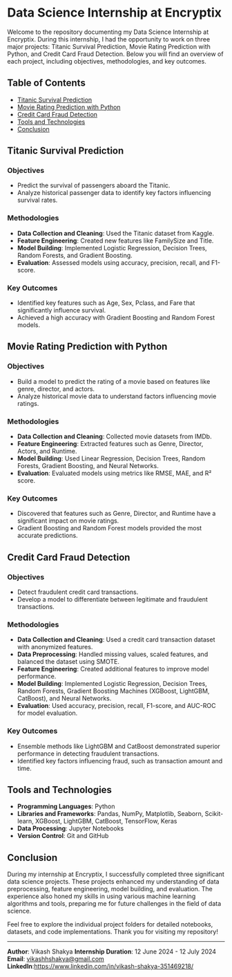 # Data Science Internship at Encryptix

Welcome to the repository documenting my Data Science Internship at Encryptix. During this internship, I had the opportunity to work on three major projects: Titanic Survival Prediction, Movie Rating Prediction with Python, and Credit Card Fraud Detection. Below you will find an overview of each project, including objectives, methodologies, and key outcomes.

## Table of Contents

- [Titanic Survival Prediction](#titanic-survival-prediction)
- [Movie Rating Prediction with Python](#movie-rating-prediction-with-python)
- [Credit Card Fraud Detection](#credit-card-fraud-detection)
- [Tools and Technologies](#tools-and-technologies)
- [Conclusion](#conclusion)

## Titanic Survival Prediction

### Objectives
- Predict the survival of passengers aboard the Titanic.
- Analyze historical passenger data to identify key factors influencing survival rates.

### Methodologies
- **Data Collection and Cleaning**: Used the Titanic dataset from Kaggle.
- **Feature Engineering**: Created new features like FamilySize and Title.
- **Model Building**: Implemented Logistic Regression, Decision Trees, Random Forests, and Gradient Boosting.
- **Evaluation**: Assessed models using accuracy, precision, recall, and F1-score.

### Key Outcomes
- Identified key features such as Age, Sex, Pclass, and Fare that significantly influence survival.
- Achieved a high accuracy with Gradient Boosting and Random Forest models.

## Movie Rating Prediction with Python

### Objectives
- Build a model to predict the rating of a movie based on features like genre, director, and actors.
- Analyze historical movie data to understand factors influencing movie ratings.

### Methodologies
- **Data Collection and Cleaning**: Collected movie datasets from IMDb.
- **Feature Engineering**: Extracted features such as Genre, Director, Actors, and Runtime.
- **Model Building**: Used Linear Regression, Decision Trees, Random Forests, Gradient Boosting, and Neural Networks.
- **Evaluation**: Evaluated models using metrics like RMSE, MAE, and R² score.

### Key Outcomes
- Discovered that features such as Genre, Director, and Runtime have a significant impact on movie ratings.
- Gradient Boosting and Random Forest models provided the most accurate predictions.

## Credit Card Fraud Detection

### Objectives
- Detect fraudulent credit card transactions.
- Develop a model to differentiate between legitimate and fraudulent transactions.

### Methodologies
- **Data Collection and Cleaning**: Used a credit card transaction dataset with anonymized features.
- **Data Preprocessing**: Handled missing values, scaled features, and balanced the dataset using SMOTE.
- **Feature Engineering**: Created additional features to improve model performance.
- **Model Building**: Implemented Logistic Regression, Decision Trees, Random Forests, Gradient Boosting Machines (XGBoost, LightGBM, CatBoost), and Neural Networks.
- **Evaluation**: Used accuracy, precision, recall, F1-score, and AUC-ROC for model evaluation.

### Key Outcomes
- Ensemble methods like LightGBM and CatBoost demonstrated superior performance in detecting fraudulent transactions.
- Identified key factors influencing fraud, such as transaction amount and time.

## Tools and Technologies

- **Programming Languages**: Python
- **Libraries and Frameworks**: Pandas, NumPy, Matplotlib, Seaborn, Scikit-learn, XGBoost, LightGBM, CatBoost, TensorFlow, Keras
- **Data Processing**: Jupyter Notebooks
- **Version Control**: Git and GitHub

## Conclusion

During my internship at Encryptix, I successfully completed three significant data science projects. These projects enhanced my understanding of data preprocessing, feature engineering, model building, and evaluation. The experience also honed my skills in using various machine learning algorithms and tools, preparing me for future challenges in the field of data science.

Feel free to explore the individual project folders for detailed notebooks, datasets, and code implementations. Thank you for visiting my repository!

---

**Author**: Vikash Shakya 
**Internship Duration**: 12 June 2024 - 12 July 2024  
**Email**: vikashhshakya@gmail.com
**LinkedIn**:https://www.linkedin.com/in/vikash-shakya-351469218/
